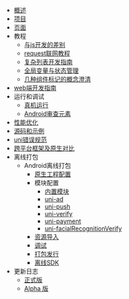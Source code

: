 * [概述](README.md)
* [项目](project.md)
* [页面](page.md)
* 教程
  * [与js开发的差别](tutorial/codegap.md)
  * [request联网教程](tutorial/request.md)
  * [复杂列表开发指南](tutorial/stickynestlist.md)
  * [全局变量与状态管理](tutorial/store.md)
  * [几种组件标记的概念澄清](tutorial/idref.md)
* [web端开发指南](web/README.md)
* 运行和调试
  * [真机运行](https://uniapp.dcloud.net.cn/tutorial/run/run-app.html)
  * [Android审查元素](debug/android-inspector.md)
* [性能优化](performance.md)
* [源码和示例](sample.md)
* [uni错误规范](https://uniapp.dcloud.net.cn/tutorial/err-spec.html)
* [跨平台框架及原生对比](select.md)
* 离线打包
  * Android离线打包
    * [原生工程配置](native/use/android.md)
    * 模块配置
      * [内置模块](native/modules/android/others.md)
      * [uni-ad](native/modules/android/uni-ad.md)
      * [uni-push](native/modules/android/uni-push.md)
      * [uni-verify](native/modules/android/uni-verify.md)
      * [uni-payment](native/modules/android/uni-payment.md)
      * [uni-facialRecognitionVerify](native/modules/android/uni-facialRecognitionVerify.md)
    * [资源导入](native/export/export.md)
    * [调试](native/debug/android.md)
    * [打包发行](https://nativesupport.dcloud.net.cn/AppDocs/package/android.html)
    * [离线SDK](native/download/android.md)
* 更新日志
  * [正式版](release.md)
  * [Alpha 版](release-note-alpha.md)
